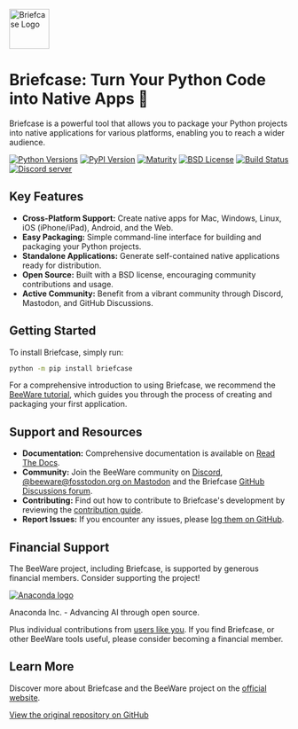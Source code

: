[<img src="https://beeware.org/project/briefcase/briefcase.png" width="72" alt="Briefcase Logo" />](https://beeware.org/briefcase)

# Briefcase: Turn Your Python Code into Native Apps 🚀

Briefcase is a powerful tool that allows you to package your Python projects into native applications for various platforms, enabling you to reach a wider audience.

[![Python Versions](https://img.shields.io/pypi/pyversions/briefcase.svg)](https://pypi.python.org/pypi/briefcase)
[![PyPI Version](https://img.shields.io/pypi/v/briefcase.svg)](https://pypi.python.org/pypi/briefcase)
[![Maturity](https://img.shields.io/pypi/status/briefcase.svg)](https://pypi.python.org/pypi/briefcase)
[![BSD License](https://img.shields.io/pypi/l/briefcase.svg)](https://github.com/beeware/briefcase/blob/main/LICENSE)
[![Build Status](https://github.com/beeware/briefcase/workflows/CI/badge.svg?branch=main)](https://github.com/beeware/briefcase/actions)
[![Discord server](https://img.shields.io/discord/836455665257021440?label=Discord%20Chat&logo=discord&style=plastic)](https://beeware.org/bee/chat/)

## Key Features

*   **Cross-Platform Support:** Create native apps for Mac, Windows, Linux, iOS (iPhone/iPad), Android, and the Web.
*   **Easy Packaging:** Simple command-line interface for building and packaging your Python projects.
*   **Standalone Applications:** Generate self-contained native applications ready for distribution.
*   **Open Source:** Built with a BSD license, encouraging community contributions and usage.
*   **Active Community:** Benefit from a vibrant community through Discord, Mastodon, and GitHub Discussions.

## Getting Started

To install Briefcase, simply run:

```bash
python -m pip install briefcase
```

For a comprehensive introduction to using Briefcase, we recommend the [BeeWare tutorial](https://docs.beeware.org), which guides you through the process of creating and packaging your first application.

## Support and Resources

*   **Documentation:** Comprehensive documentation is available on [Read The Docs](https://briefcase.readthedocs.io).
*   **Community:** Join the BeeWare community on [Discord](https://beeware.org/bee/chat/), [@beeware@fosstodon.org on Mastodon](https://fosstodon.org/@beeware) and the Briefcase [GitHub Discussions forum](https://github.com/beeware/briefcase/discussions).
*   **Contributing:** Find out how to contribute to Briefcase's development by reviewing the [contribution guide](https://briefcase.readthedocs.io/en/latest/how_to/contribute/index.html).
*   **Report Issues:** If you encounter any issues, please [log them on GitHub](https://github.com/beeware/briefcase/issues).

## Financial Support

The BeeWare project, including Briefcase, is supported by generous financial members. Consider supporting the project!

[![Anaconda logo](https://beeware.org/community/members/anaconda/anaconda-large.png)](https://anaconda.com/)

Anaconda Inc. - Advancing AI through open source.

Plus individual contributions from [users like
you](https://beeware.org/community/members/). If you find Briefcase, or
other BeeWare tools useful, please consider becoming a financial member.

## Learn More

Discover more about Briefcase and the BeeWare project on the [official website](https://beeware.org/briefcase).

[View the original repository on GitHub](https://github.com/beeware/briefcase)